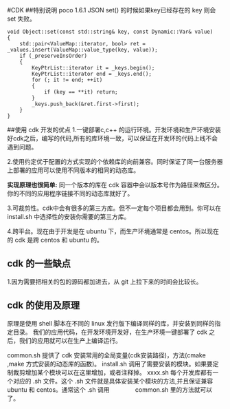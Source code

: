 #CDK
##特别说明
poco 1.6.1 JSON set() 的时候如果key已经存在的 key 则会 set 失败。
```
void Object::set(const std::string& key, const Dynamic::Var& value)
{
	std::pair<ValueMap::iterator, bool> ret = _values.insert(ValueMap::value_type(key, value));
	if (_preserveInsOrder)
	{
		KeyPtrList::iterator it = _keys.begin();
		KeyPtrList::iterator end = _keys.end();
		for (; it != end; ++it)
		{
			if (key == **it) return;
		}
		_keys.push_back(&ret.first->first);
	}
}
```

##使用 cdk 开发的优点
1.一键部署c,c++ 的运行环境。开发环境和生产环境安装好cdk之后，编写的代码,所有的库环境一致，可以保证在开发环的代码上线不会遇到问题。 

2.使用约定优于配置的方式实现的个依赖库的向前兼容。同时保证了同一台服务器上部署的应用可以使用不同版本的相同的动态库。 
    
**实现原理也很简单:**
    同一个版本的库在 cdk 容器中会以版本号作为路径来做区分。你的不同的应用程序链接不同的动态库就好了。 

3.可裁剪性。cdk中会有很多的第三方库。但不一定每个项目都会用到。你可以在 install.sh 中选择性的安装你需要的第三方库。 

4.跨平台。现在由于开发是在 ubuntu 下，而生产环境通常是 centos。所以现在的 cdk 是跨 centos 和 ubuntu 的。 

## cdk 的一些缺点   
1.因为需要把相关的包的源码都加进去，从 git 上拉下来的时间会比较长。  


## cdk 的使用及原理
原理是使用 shell 脚本在不同的 linux 发行版下编译同样的库，并安装到同样的指定目录。
我们的应用代码，在开发环境开发好，在生产环境一键部署了 cdk 之后，我们的应用就可以在生产上编译运行。

common.sh 提供了 cdk 安装常用的全局变量(cdk安装路径)，方法(cmake ,make 方式安装的动态库的函数)。
install.sh 调用了需要安装的模块。如果要定制裁剪增加某个模块可以在这里增加，或者注释掉。
xxxx.sh 每个开发库都有一个对应的 .sh 文件。这个 .sh 文件就是具体安装某个模块的方法,并且保证兼容 ubuntu 和 centos。通常这个 .sh 调用 　　　　common.sh 里的方法就可以了。







